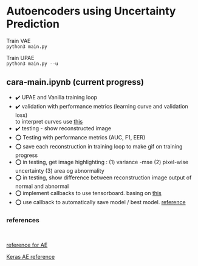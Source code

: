 # Autoencoders using Uncertainty Prediction

Train VAE <br>
``python3 main.py``

Train UPAE <br>
``python3 main.py --u``



## cara-main.ipynb (current progress)

- :heavy_check_mark:  UPAE and Vanilla training loop <br>
- :heavy_check_mark:  validation with performance metrics (learning curve and validation loss) <br> 
    to interpret curves use [this](https://machinelearningmastery.com/learning-curves-for-diagnosing-machine-learning-model-performance/)
    <br>
- :heavy_check_mark: testing - show reconstructed image <br>
- :o:	Testing with performance metrics (AUC, F1, EER) <br>	
- :o: save each reconstruction in training loop to make gif on training progress <br>
- :o: in testing, get image highlighting : (1) variance -mse (2) pixel-wise uncertainty (3) area og abnormality  <br>
- :o: in testing, show difference between reconstruction image output of normal and abnormal <br>
- :o: implement callbacks to use tensorboard. basing on [this](https://keras.io/guides/writing_your_own_callbacks/)
- :o: use callback to automatically save model / best model. [reference](https://keras.io/api/callbacks/model_checkpoint/#:~:text=Callback%20to%20save%20the%20Keras,training%20from%20the%20state%20saved.)


### references
<br>

[reference for AE](https://pyimagesearch.com/2020/02/17/autoencoders-with-keras-tensorflow-and-deep-learning/)

[Keras AE reference](https://blog.keras.io/building-autoencoders-in-keras.html)





